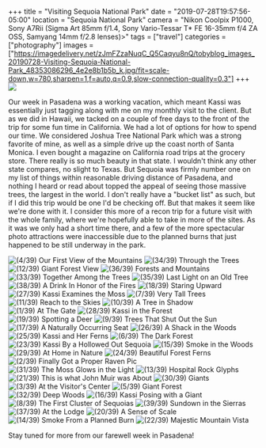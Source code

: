 +++
title = "Visiting Sequoia National Park"
date = "2019-07-28T19:57:56-05:00"
location = "Sequoia National Park"
camera = "Nikon Coolpix P1000, Sony A7Rii (Sigma Art 85mm f/1.4, Sony Vario-Tessar T* FE 16-35mm f/4 ZA OSS, Samyang 14mm f/2.8 lenses)>"
tags = ["travel"]
categories = ["photography"]
images = ["https://imagedelivery.net/zJmFZzaNuqC_Q5Caqyu8nQ/tobyblog_images_20190728-Visiting-Sequoia-National-Park_48353086296_4e2e8b1b5b_k.jpg/fit=scale-down,w=780,sharpen=1,f=auto,q=0.9,slow-connection-quality=0.3"]
+++
![](https://imagedelivery.net/zJmFZzaNuqC_Q5Caqyu8nQ/tobyblog_images_20190728-Visiting-Sequoia-National-Park_48353086296_4e2e8b1b5b_k.jpg/fit=scale-down,w=780,sharpen=1,f=auto,q=0.9,slow-connection-quality=0.3)
<!--more-->

Our week in Pasadena was a working vacation, which meant Kassi was essentially just tagging along with me on my monthly visit to the client. But as we did in Hawaii, we tacked on a couple of free days to the front of the trip for some fun time in California. We had a lot of options for how to spend our time. We considered Joshua Tree National Park which was a strong favorite of mine, as well as a simple drive up the coast north of Santa Monica. I even bought a magazine on California road trips at the grocery store. There really is so much beauty in that state. I wouldn't think any other state compares, no slight to Texas. But Sequoia was firmly number one on my list of things within reasonable driving distance of Pasadena, and nothing I heard or read about topped the appeal of seeing those massive trees, the largest in the world. I don't really have a "bucket list" as such, but if I did this trip would be one I'd be checking off. But that makes it seem like we're done with it. I consider this more of a recon trip for a future visit with the whole family, where we're hopefully able to take in more of the sites. As it was we only had a short time there, and a few of the more spectacular photo attractions were inaccessible due to the planned burns that just happened to be still underway in the park.

<div id="gallery">
		<img alt="(4/39) Our First View of the Mountains" src="https://imagedelivery.net/zJmFZzaNuqC_Q5Caqyu8nQ/tobyblog_images_20190728-Visiting-Sequoia-National-Park_48353219692_732f2e0336_k.jpg/fit=scale-down,w=360,sharpen=1,f=auto,q=0.9,slow-connection-quality=0.3"
			data-image="https://imagedelivery.net/zJmFZzaNuqC_Q5Caqyu8nQ/tobyblog_images_20190728-Visiting-Sequoia-National-Park_48353219692_732f2e0336_k.jpg/fit=scale-down,w=780,sharpen=1,f=auto,q=0.9,slow-connection-quality=0.3">
		<img alt="(34/39) Through the Trees" src="https://imagedelivery.net/zJmFZzaNuqC_Q5Caqyu8nQ/tobyblog_images_20190728-Visiting-Sequoia-National-Park_48353220997_f5a3ecb647_k.jpg/fit=scale-down,w=360,sharpen=1,f=auto,q=0.9,slow-connection-quality=0.3"
			data-image="https://imagedelivery.net/zJmFZzaNuqC_Q5Caqyu8nQ/tobyblog_images_20190728-Visiting-Sequoia-National-Park_48353220997_f5a3ecb647_k.jpg/fit=scale-down,w=780,sharpen=1,f=auto,q=0.9,slow-connection-quality=0.3">
		<img alt="(12/39) Giant Forest View" src="https://imagedelivery.net/zJmFZzaNuqC_Q5Caqyu8nQ/tobyblog_images_20190728-Visiting-Sequoia-National-Park_48353085206_1b12bacbaf_k.jpg/fit=scale-down,w=360,sharpen=1,f=auto,q=0.9,slow-connection-quality=0.3"
			data-image="https://imagedelivery.net/zJmFZzaNuqC_Q5Caqyu8nQ/tobyblog_images_20190728-Visiting-Sequoia-National-Park_48353085206_1b12bacbaf_k.jpg/fit=scale-down,w=780,sharpen=1,f=auto,q=0.9,slow-connection-quality=0.3">
		<img alt="(36/39) Forests and Mountains" src="https://imagedelivery.net/zJmFZzaNuqC_Q5Caqyu8nQ/tobyblog_images_20190728-Visiting-Sequoia-National-Park_48353221717_ef65e6ae98_k.jpg/fit=scale-down,w=360,sharpen=1,f=auto,q=0.9,slow-connection-quality=0.3"
			data-image="https://imagedelivery.net/zJmFZzaNuqC_Q5Caqyu8nQ/tobyblog_images_20190728-Visiting-Sequoia-National-Park_48353221717_ef65e6ae98_k.jpg/fit=scale-down,w=780,sharpen=1,f=auto,q=0.9,slow-connection-quality=0.3">
		<img alt="(33/39) Together Among the Trees" src="https://imagedelivery.net/zJmFZzaNuqC_Q5Caqyu8nQ/tobyblog_images_20190728-Visiting-Sequoia-National-Park_48400166271_c48b2e5f40_k.jpg/fit=scale-down,w=360,sharpen=1,f=auto,q=0.9,slow-connection-quality=0.3"
			data-image="https://imagedelivery.net/zJmFZzaNuqC_Q5Caqyu8nQ/tobyblog_images_20190728-Visiting-Sequoia-National-Park_48400166271_c48b2e5f40_k.jpg/fit=scale-down,w=780,sharpen=1,f=auto,q=0.9,slow-connection-quality=0.3">
		<img alt="(35/39) Last Light on an Old Tree" src="https://imagedelivery.net/zJmFZzaNuqC_Q5Caqyu8nQ/tobyblog_images_20190728-Visiting-Sequoia-National-Park_48353086296_4e2e8b1b5b_k.jpg/fit=scale-down,w=360,sharpen=1,f=auto,q=0.9,slow-connection-quality=0.3"
			data-image="https://imagedelivery.net/zJmFZzaNuqC_Q5Caqyu8nQ/tobyblog_images_20190728-Visiting-Sequoia-National-Park_48353086296_4e2e8b1b5b_k.jpg/fit=scale-down,w=780,sharpen=1,f=auto,q=0.9,slow-connection-quality=0.3">
		<img alt="(38/39) A Drink In Honor of the Fires" src="https://imagedelivery.net/zJmFZzaNuqC_Q5Caqyu8nQ/tobyblog_images_20190728-Visiting-Sequoia-National-Park_48400307297_2dc45e6c1e_k.jpg/fit=scale-down,w=360,sharpen=1,f=auto,q=0.9,slow-connection-quality=0.3"
			data-image="https://imagedelivery.net/zJmFZzaNuqC_Q5Caqyu8nQ/tobyblog_images_20190728-Visiting-Sequoia-National-Park_48400307297_2dc45e6c1e_k.jpg/fit=scale-down,w=780,sharpen=1,f=auto,q=0.9,slow-connection-quality=0.3">
		<img alt="(18/39) Staring Upward" src="https://imagedelivery.net/zJmFZzaNuqC_Q5Caqyu8nQ/tobyblog_images_20190728-Visiting-Sequoia-National-Park_48353078561_93b4a52f2a_k.jpg/fit=scale-down,w=360,sharpen=1,f=auto,q=0.9,slow-connection-quality=0.3"
			data-image="https://imagedelivery.net/zJmFZzaNuqC_Q5Caqyu8nQ/tobyblog_images_20190728-Visiting-Sequoia-National-Park_48353078561_93b4a52f2a_k.jpg/fit=scale-down,w=780,sharpen=1,f=auto,q=0.9,slow-connection-quality=0.3">
		<img alt="(27/39) Kassi Examines the Moss" src="https://imagedelivery.net/zJmFZzaNuqC_Q5Caqyu8nQ/tobyblog_images_20190728-Visiting-Sequoia-National-Park_48353212452_bed7f34775_k.jpg/fit=scale-down,w=360,sharpen=1,f=auto,q=0.9,slow-connection-quality=0.3"
			data-image="https://imagedelivery.net/zJmFZzaNuqC_Q5Caqyu8nQ/tobyblog_images_20190728-Visiting-Sequoia-National-Park_48353212452_bed7f34775_k.jpg/fit=scale-down,w=780,sharpen=1,f=auto,q=0.9,slow-connection-quality=0.3">
		<img alt="(7/39) Very Tall Trees" src="https://imagedelivery.net/zJmFZzaNuqC_Q5Caqyu8nQ/tobyblog_images_20190728-Visiting-Sequoia-National-Park_48353216787_e68a7133dd_k.jpg/fit=scale-down,w=360,sharpen=1,f=auto,q=0.9,slow-connection-quality=0.3"
			data-image="https://imagedelivery.net/zJmFZzaNuqC_Q5Caqyu8nQ/tobyblog_images_20190728-Visiting-Sequoia-National-Park_48353216787_e68a7133dd_k.jpg/fit=scale-down,w=780,sharpen=1,f=auto,q=0.9,slow-connection-quality=0.3">
		<img alt="(11/39) Reach to the Skies" src="https://imagedelivery.net/zJmFZzaNuqC_Q5Caqyu8nQ/tobyblog_images_20190728-Visiting-Sequoia-National-Park_48353217742_866266e575_k.jpg/fit=scale-down,w=360,sharpen=1,f=auto,q=0.9,slow-connection-quality=0.3"
			data-image="https://imagedelivery.net/zJmFZzaNuqC_Q5Caqyu8nQ/tobyblog_images_20190728-Visiting-Sequoia-National-Park_48353217742_866266e575_k.jpg/fit=scale-down,w=780,sharpen=1,f=auto,q=0.9,slow-connection-quality=0.3">
		<img alt="(10/39) A Tree in Shadow" src="https://imagedelivery.net/zJmFZzaNuqC_Q5Caqyu8nQ/tobyblog_images_20190728-Visiting-Sequoia-National-Park_48353081186_0b9355eeeb_k.jpg/fit=scale-down,w=360,sharpen=1,f=auto,q=0.9,slow-connection-quality=0.3"
			data-image="https://imagedelivery.net/zJmFZzaNuqC_Q5Caqyu8nQ/tobyblog_images_20190728-Visiting-Sequoia-National-Park_48353081186_0b9355eeeb_k.jpg/fit=scale-down,w=780,sharpen=1,f=auto,q=0.9,slow-connection-quality=0.3">
		<img alt="(1/39) At The Gate" src="https://imagedelivery.net/zJmFZzaNuqC_Q5Caqyu8nQ/tobyblog_images_20190728-Visiting-Sequoia-National-Park_48353079811_a1fe544952_k.jpg/fit=scale-down,w=360,sharpen=1,f=auto,q=0.9,slow-connection-quality=0.3"
			data-image="https://imagedelivery.net/zJmFZzaNuqC_Q5Caqyu8nQ/tobyblog_images_20190728-Visiting-Sequoia-National-Park_48353079811_a1fe544952_k.jpg/fit=scale-down,w=780,sharpen=1,f=auto,q=0.9,slow-connection-quality=0.3">
		<img alt="(28/39) Kassi in the Forest" src="https://imagedelivery.net/zJmFZzaNuqC_Q5Caqyu8nQ/tobyblog_images_20190728-Visiting-Sequoia-National-Park_48353085481_a88ab1c19b_k.jpg/fit=scale-down,w=360,sharpen=1,f=auto,q=0.9,slow-connection-quality=0.3"
			data-image="https://imagedelivery.net/zJmFZzaNuqC_Q5Caqyu8nQ/tobyblog_images_20190728-Visiting-Sequoia-National-Park_48353085481_a88ab1c19b_k.jpg/fit=scale-down,w=780,sharpen=1,f=auto,q=0.9,slow-connection-quality=0.3">
		<img alt="(19/39) Spotting a Deer" src="https://imagedelivery.net/zJmFZzaNuqC_Q5Caqyu8nQ/tobyblog_images_20190728-Visiting-Sequoia-National-Park_48353082011_4116f895ab_k.jpg/fit=scale-down,w=360,sharpen=1,f=auto,q=0.9,slow-connection-quality=0.3"
			data-image="https://imagedelivery.net/zJmFZzaNuqC_Q5Caqyu8nQ/tobyblog_images_20190728-Visiting-Sequoia-National-Park_48353082011_4116f895ab_k.jpg/fit=scale-down,w=780,sharpen=1,f=auto,q=0.9,slow-connection-quality=0.3">
		<img alt="(9/39) Trees That Shut Out the Sun" src="https://imagedelivery.net/zJmFZzaNuqC_Q5Caqyu8nQ/tobyblog_images_20190728-Visiting-Sequoia-National-Park_48353220157_a28ae1ad7f_k.jpg/fit=scale-down,w=360,sharpen=1,f=auto,q=0.9,slow-connection-quality=0.3"
			data-image="https://imagedelivery.net/zJmFZzaNuqC_Q5Caqyu8nQ/tobyblog_images_20190728-Visiting-Sequoia-National-Park_48353220157_a28ae1ad7f_k.jpg/fit=scale-down,w=780,sharpen=1,f=auto,q=0.9,slow-connection-quality=0.3">
		<img alt="(17/39) A Naturally Occurring Seat" src="https://imagedelivery.net/zJmFZzaNuqC_Q5Caqyu8nQ/tobyblog_images_20190728-Visiting-Sequoia-National-Park_48353078151_b98676a0b4_k.jpg/fit=scale-down,w=360,sharpen=1,f=auto,q=0.9,slow-connection-quality=0.3"
			data-image="https://imagedelivery.net/zJmFZzaNuqC_Q5Caqyu8nQ/tobyblog_images_20190728-Visiting-Sequoia-National-Park_48353078151_b98676a0b4_k.jpg/fit=scale-down,w=780,sharpen=1,f=auto,q=0.9,slow-connection-quality=0.3">
		<img alt="(26/39) A Shack in the Woods" src="https://imagedelivery.net/zJmFZzaNuqC_Q5Caqyu8nQ/tobyblog_images_20190728-Visiting-Sequoia-National-Park_48353218892_56c9722a03_k.jpg/fit=scale-down,w=360,sharpen=1,f=auto,q=0.9,slow-connection-quality=0.3"
			data-image="https://imagedelivery.net/zJmFZzaNuqC_Q5Caqyu8nQ/tobyblog_images_20190728-Visiting-Sequoia-National-Park_48353218892_56c9722a03_k.jpg/fit=scale-down,w=780,sharpen=1,f=auto,q=0.9,slow-connection-quality=0.3">
		<img alt="(25/39) Kassi and Her Ferns" src="https://imagedelivery.net/zJmFZzaNuqC_Q5Caqyu8nQ/tobyblog_images_20190728-Visiting-Sequoia-National-Park_48353212702_dc0fc6a815_k.jpg/fit=scale-down,w=360,sharpen=1,f=auto,q=0.9,slow-connection-quality=0.3"
			data-image="https://imagedelivery.net/zJmFZzaNuqC_Q5Caqyu8nQ/tobyblog_images_20190728-Visiting-Sequoia-National-Park_48353212702_dc0fc6a815_k.jpg/fit=scale-down,w=780,sharpen=1,f=auto,q=0.9,slow-connection-quality=0.3">
		<img alt="(6/39) The Dark Forest" src="https://imagedelivery.net/zJmFZzaNuqC_Q5Caqyu8nQ/tobyblog_images_20190728-Visiting-Sequoia-National-Park_48353080441_0acace5dfe_k.jpg/fit=scale-down,w=360,sharpen=1,f=auto,q=0.9,slow-connection-quality=0.3"
			data-image="https://imagedelivery.net/zJmFZzaNuqC_Q5Caqyu8nQ/tobyblog_images_20190728-Visiting-Sequoia-National-Park_48353080441_0acace5dfe_k.jpg/fit=scale-down,w=780,sharpen=1,f=auto,q=0.9,slow-connection-quality=0.3">
		<img alt="(23/39) Kassi By a Hollowed Out Sequoia" src="https://imagedelivery.net/zJmFZzaNuqC_Q5Caqyu8nQ/tobyblog_images_20190728-Visiting-Sequoia-National-Park_48353221597_48f3c8ad0f_k.jpg/fit=scale-down,w=360,sharpen=1,f=auto,q=0.9,slow-connection-quality=0.3"
			data-image="https://imagedelivery.net/zJmFZzaNuqC_Q5Caqyu8nQ/tobyblog_images_20190728-Visiting-Sequoia-National-Park_48353221597_48f3c8ad0f_k.jpg/fit=scale-down,w=780,sharpen=1,f=auto,q=0.9,slow-connection-quality=0.3">
		<img alt="(15/39) Smoke in the Woods" src="https://imagedelivery.net/zJmFZzaNuqC_Q5Caqyu8nQ/tobyblog_images_20190728-Visiting-Sequoia-National-Park_48353084716_cff0bcbdc4_k.jpg/fit=scale-down,w=360,sharpen=1,f=auto,q=0.9,slow-connection-quality=0.3"
			data-image="https://imagedelivery.net/zJmFZzaNuqC_Q5Caqyu8nQ/tobyblog_images_20190728-Visiting-Sequoia-National-Park_48353084716_cff0bcbdc4_k.jpg/fit=scale-down,w=780,sharpen=1,f=auto,q=0.9,slow-connection-quality=0.3">
		<img alt="(29/39) At Home in Nature" src="https://imagedelivery.net/zJmFZzaNuqC_Q5Caqyu8nQ/tobyblog_images_20190728-Visiting-Sequoia-National-Park_48353079251_434d0e2e40_k.jpg/fit=scale-down,w=360,sharpen=1,f=auto,q=0.9,slow-connection-quality=0.3"
			data-image="https://imagedelivery.net/zJmFZzaNuqC_Q5Caqyu8nQ/tobyblog_images_20190728-Visiting-Sequoia-National-Park_48353079251_434d0e2e40_k.jpg/fit=scale-down,w=780,sharpen=1,f=auto,q=0.9,slow-connection-quality=0.3">
		<img alt="(24/39) Beautiful Forest Ferns" src="https://imagedelivery.net/zJmFZzaNuqC_Q5Caqyu8nQ/tobyblog_images_20190728-Visiting-Sequoia-National-Park_48353212057_1aa1d37c7f_k.jpg/fit=scale-down,w=360,sharpen=1,f=auto,q=0.9,slow-connection-quality=0.3"
			data-image="https://imagedelivery.net/zJmFZzaNuqC_Q5Caqyu8nQ/tobyblog_images_20190728-Visiting-Sequoia-National-Park_48353212057_1aa1d37c7f_k.jpg/fit=scale-down,w=780,sharpen=1,f=auto,q=0.9,slow-connection-quality=0.3">
		<img alt="(2/39) Finally Got a Proper Raven Pic" src="https://imagedelivery.net/zJmFZzaNuqC_Q5Caqyu8nQ/tobyblog_images_20190728-Visiting-Sequoia-National-Park_48353211382_766caaa7ac_k.jpg/fit=scale-down,w=360,sharpen=1,f=auto,q=0.9,slow-connection-quality=0.3"
			data-image="https://imagedelivery.net/zJmFZzaNuqC_Q5Caqyu8nQ/tobyblog_images_20190728-Visiting-Sequoia-National-Park_48353211382_766caaa7ac_k.jpg/fit=scale-down,w=780,sharpen=1,f=auto,q=0.9,slow-connection-quality=0.3">
		<img alt="(31/39) The Moss Glows in the Light" src="https://imagedelivery.net/zJmFZzaNuqC_Q5Caqyu8nQ/tobyblog_images_20190728-Visiting-Sequoia-National-Park_48353219247_31286ae47f_k.jpg/fit=scale-down,w=360,sharpen=1,f=auto,q=0.9,slow-connection-quality=0.3"
			data-image="https://imagedelivery.net/zJmFZzaNuqC_Q5Caqyu8nQ/tobyblog_images_20190728-Visiting-Sequoia-National-Park_48353219247_31286ae47f_k.jpg/fit=scale-down,w=780,sharpen=1,f=auto,q=0.9,slow-connection-quality=0.3">
		<img alt="(13/39) Hospital Rock Glyphs" src="https://imagedelivery.net/zJmFZzaNuqC_Q5Caqyu8nQ/tobyblog_images_20190728-Visiting-Sequoia-National-Park_48353083861_9dc05743eb_k.jpg/fit=scale-down,w=360,sharpen=1,f=auto,q=0.9,slow-connection-quality=0.3"
			data-image="https://imagedelivery.net/zJmFZzaNuqC_Q5Caqyu8nQ/tobyblog_images_20190728-Visiting-Sequoia-National-Park_48353083861_9dc05743eb_k.jpg/fit=scale-down,w=780,sharpen=1,f=auto,q=0.9,slow-connection-quality=0.3">
		<img alt="(21/39) This is what John Muir was About" src="https://imagedelivery.net/zJmFZzaNuqC_Q5Caqyu8nQ/tobyblog_images_20190728-Visiting-Sequoia-National-Park_48353221897_8d343d6fbb_k.jpg/fit=scale-down,w=360,sharpen=1,f=auto,q=0.9,slow-connection-quality=0.3"
			data-image="https://imagedelivery.net/zJmFZzaNuqC_Q5Caqyu8nQ/tobyblog_images_20190728-Visiting-Sequoia-National-Park_48353221897_8d343d6fbb_k.jpg/fit=scale-down,w=780,sharpen=1,f=auto,q=0.9,slow-connection-quality=0.3">
		<img alt="(30/39) Giants" src="https://imagedelivery.net/zJmFZzaNuqC_Q5Caqyu8nQ/tobyblog_images_20190728-Visiting-Sequoia-National-Park_48353214982_bc72d32301_k.jpg/fit=scale-down,w=360,sharpen=1,f=auto,q=0.9,slow-connection-quality=0.3"
			data-image="https://imagedelivery.net/zJmFZzaNuqC_Q5Caqyu8nQ/tobyblog_images_20190728-Visiting-Sequoia-National-Park_48353214982_bc72d32301_k.jpg/fit=scale-down,w=780,sharpen=1,f=auto,q=0.9,slow-connection-quality=0.3">
		<img alt="(3/39) At the Visitor's Center" src="https://imagedelivery.net/zJmFZzaNuqC_Q5Caqyu8nQ/tobyblog_images_20190728-Visiting-Sequoia-National-Park_48353080036_d9c3fa86ec_k.jpg/fit=scale-down,w=360,sharpen=1,f=auto,q=0.9,slow-connection-quality=0.3"
			data-image="https://imagedelivery.net/zJmFZzaNuqC_Q5Caqyu8nQ/tobyblog_images_20190728-Visiting-Sequoia-National-Park_48353080036_d9c3fa86ec_k.jpg/fit=scale-down,w=780,sharpen=1,f=auto,q=0.9,slow-connection-quality=0.3">
		<img alt="(5/39) Giant Forest" src="https://imagedelivery.net/zJmFZzaNuqC_Q5Caqyu8nQ/tobyblog_images_20190728-Visiting-Sequoia-National-Park_48353077866_f541613d0d_k.jpg/fit=scale-down,w=360,sharpen=1,f=auto,q=0.9,slow-connection-quality=0.3"
			data-image="https://imagedelivery.net/zJmFZzaNuqC_Q5Caqyu8nQ/tobyblog_images_20190728-Visiting-Sequoia-National-Park_48353077866_f541613d0d_k.jpg/fit=scale-down,w=780,sharpen=1,f=auto,q=0.9,slow-connection-quality=0.3">
		<img alt="(32/39) Deep Woods" src="https://imagedelivery.net/zJmFZzaNuqC_Q5Caqyu8nQ/tobyblog_images_20190728-Visiting-Sequoia-National-Park_48353075371_278335ce35_k.jpg/fit=scale-down,w=360,sharpen=1,f=auto,q=0.9,slow-connection-quality=0.3"
			data-image="https://imagedelivery.net/zJmFZzaNuqC_Q5Caqyu8nQ/tobyblog_images_20190728-Visiting-Sequoia-National-Park_48353075371_278335ce35_k.jpg/fit=scale-down,w=780,sharpen=1,f=auto,q=0.9,slow-connection-quality=0.3">
		<img alt="(16/39) Kassi Posing with a Giant" src="https://imagedelivery.net/zJmFZzaNuqC_Q5Caqyu8nQ/tobyblog_images_20190728-Visiting-Sequoia-National-Park_48353077611_94b8642841_k.jpg/fit=scale-down,w=360,sharpen=1,f=auto,q=0.9,slow-connection-quality=0.3"
			data-image="https://imagedelivery.net/zJmFZzaNuqC_Q5Caqyu8nQ/tobyblog_images_20190728-Visiting-Sequoia-National-Park_48353077611_94b8642841_k.jpg/fit=scale-down,w=780,sharpen=1,f=auto,q=0.9,slow-connection-quality=0.3">
		<img alt="(8/39) The First Cluster of Sequoias" src="https://imagedelivery.net/zJmFZzaNuqC_Q5Caqyu8nQ/tobyblog_images_20190728-Visiting-Sequoia-National-Park_48353086641_230fc027e0_k.jpg/fit=scale-down,w=360,sharpen=1,f=auto,q=0.9,slow-connection-quality=0.3"
			data-image="https://imagedelivery.net/zJmFZzaNuqC_Q5Caqyu8nQ/tobyblog_images_20190728-Visiting-Sequoia-National-Park_48353086641_230fc027e0_k.jpg/fit=scale-down,w=780,sharpen=1,f=auto,q=0.9,slow-connection-quality=0.3">
		<img alt="(39/39) Sundown in the Sierras" src="https://imagedelivery.net/zJmFZzaNuqC_Q5Caqyu8nQ/tobyblog_images_20190728-Visiting-Sequoia-National-Park_48353083111_147f70aaf4_k.jpg/fit=scale-down,w=360,sharpen=1,f=auto,q=0.9,slow-connection-quality=0.3"
			data-image="https://imagedelivery.net/zJmFZzaNuqC_Q5Caqyu8nQ/tobyblog_images_20190728-Visiting-Sequoia-National-Park_48353083111_147f70aaf4_k.jpg/fit=scale-down,w=780,sharpen=1,f=auto,q=0.9,slow-connection-quality=0.3">
		<img alt="(37/39) At the Lodge" src="https://imagedelivery.net/zJmFZzaNuqC_Q5Caqyu8nQ/tobyblog_images_20190728-Visiting-Sequoia-National-Park_48400165421_1d2936f386_k.jpg/fit=scale-down,w=360,sharpen=1,f=auto,q=0.9,slow-connection-quality=0.3"
			data-image="https://imagedelivery.net/zJmFZzaNuqC_Q5Caqyu8nQ/tobyblog_images_20190728-Visiting-Sequoia-National-Park_48400165421_1d2936f386_k.jpg/fit=scale-down,w=780,sharpen=1,f=auto,q=0.9,slow-connection-quality=0.3">
		<img alt="(20/39) A Sense of Scale" src="https://imagedelivery.net/zJmFZzaNuqC_Q5Caqyu8nQ/tobyblog_images_20190728-Visiting-Sequoia-National-Park_48353218302_03cb0f5225_k.jpg/fit=scale-down,w=360,sharpen=1,f=auto,q=0.9,slow-connection-quality=0.3"
			data-image="https://imagedelivery.net/zJmFZzaNuqC_Q5Caqyu8nQ/tobyblog_images_20190728-Visiting-Sequoia-National-Park_48353218302_03cb0f5225_k.jpg/fit=scale-down,w=780,sharpen=1,f=auto,q=0.9,slow-connection-quality=0.3">
		<img alt="(14/39) Smoke From a Planned Burn" src="https://imagedelivery.net/zJmFZzaNuqC_Q5Caqyu8nQ/tobyblog_images_20190728-Visiting-Sequoia-National-Park_48353220422_192b9c5eec_k.jpg/fit=scale-down,w=360,sharpen=1,f=auto,q=0.9,slow-connection-quality=0.3"
			data-image="https://imagedelivery.net/zJmFZzaNuqC_Q5Caqyu8nQ/tobyblog_images_20190728-Visiting-Sequoia-National-Park_48353220422_192b9c5eec_k.jpg/fit=scale-down,w=780,sharpen=1,f=auto,q=0.9,slow-connection-quality=0.3">
		<img alt="(22/39) Majestic Mountain Vista" src="https://imagedelivery.net/zJmFZzaNuqC_Q5Caqyu8nQ/tobyblog_images_20190728-Visiting-Sequoia-National-Park_48353222607_7c7718beca_k.jpg/fit=scale-down,w=360,sharpen=1,f=auto,q=0.9,slow-connection-quality=0.3"
			data-image="https://imagedelivery.net/zJmFZzaNuqC_Q5Caqyu8nQ/tobyblog_images_20190728-Visiting-Sequoia-National-Park_48353222607_7c7718beca_k.jpg/fit=scale-down,w=780,sharpen=1,f=auto,q=0.9,slow-connection-quality=0.3">
</div>

Stay tuned for more from our farewell week in Pasadena!
